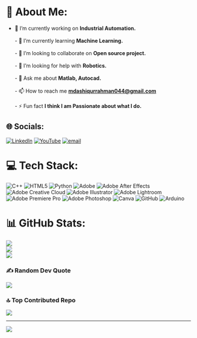 # 💫 About Me:
- 🔭 I’m currently working on **Industrial Automation.**<br><br>- 🌱 I’m currently learning **Machine Learning.**<br><br>- 👯 I’m looking to collaborate on **Open source project.**<br><br>- 🤝 I’m looking for help with **Robotics.**<br><br>- 💬 Ask me about **Matlab, Autocad.**<br><br>- 📫 How to reach me **mdashiqurrahman044@gmail.com**<br><br>- ⚡ Fun fact **I think I am Passionate about what I do.**


## 🌐 Socials:
[![LinkedIn](https://img.shields.io/badge/LinkedIn-%230077B5.svg?logo=linkedin&logoColor=white)](https://linkedin.com/in/https://www.linkedin.com/in/ashiqur-rahman-ashique-0469ab240/) [![YouTube](https://img.shields.io/badge/YouTube-%23FF0000.svg?logo=YouTube&logoColor=white)](https://youtube.com/@https://www.youtube.com/@manofletterashique131) [![email](https://img.shields.io/badge/Email-D14836?logo=gmail&logoColor=white)](mailto:mdashiqurrahman044@gmail.com) 

# 💻 Tech Stack:
![C++](https://img.shields.io/badge/c++-%2300599C.svg?style=plastic&logo=c%2B%2B&logoColor=white) ![HTML5](https://img.shields.io/badge/html5-%23E34F26.svg?style=plastic&logo=html5&logoColor=white) ![Python](https://img.shields.io/badge/python-3670A0?style=plastic&logo=python&logoColor=ffdd54) ![Adobe](https://img.shields.io/badge/adobe-%23FF0000.svg?style=plastic&logo=adobe&logoColor=white) ![Adobe After Effects](https://img.shields.io/badge/Adobe%20After%20Effects-9999FF.svg?style=plastic&logo=Adobe%20After%20Effects&logoColor=white) ![Adobe Creative Cloud](https://img.shields.io/badge/Adobe%20Creative%20Cloud-DA1F26.svg?style=plastic&logo=Adobe%20Creative%20Cloud&logoColor=white) ![Adobe Illustrator](https://img.shields.io/badge/adobe%20illustrator-%23FF9A00.svg?style=plastic&logo=adobe%20illustrator&logoColor=white) ![Adobe Lightroom](https://img.shields.io/badge/Adobe%20Lightroom-31A8FF.svg?style=plastic&logo=Adobe%20Lightroom&logoColor=white) ![Adobe Premiere Pro](https://img.shields.io/badge/Adobe%20Premiere%20Pro-9999FF.svg?style=plastic&logo=Adobe%20Premiere%20Pro&logoColor=white) ![Adobe Photoshop](https://img.shields.io/badge/adobe%20photoshop-%2331A8FF.svg?style=plastic&logo=adobe%20photoshop&logoColor=white) ![Canva](https://img.shields.io/badge/Canva-%2300C4CC.svg?style=plastic&logo=Canva&logoColor=white) ![GitHub](https://img.shields.io/badge/github-%23121011.svg?style=plastic&logo=github&logoColor=white) ![Arduino](https://img.shields.io/badge/-Arduino-00979D?style=plastic&logo=Arduino&logoColor=white)
# 📊 GitHub Stats:
![](https://github-readme-stats.vercel.app/api?username=Ashiqur123abx&theme=dark&hide_border=false&include_all_commits=false&count_private=false)<br/>
![](https://nirzak-streak-stats.vercel.app/?user=Ashiqur123abx&theme=dark&hide_border=false)<br/>
![](https://github-readme-stats.vercel.app/api/top-langs/?username=Ashiqur123abx&theme=dark&hide_border=false&include_all_commits=false&count_private=false&layout=compact)

### ✍️ Random Dev Quote
![](https://quotes-github-readme.vercel.app/api?type=horizontal&theme=radical)

### 🔝 Top Contributed Repo
![](https://github-contributor-stats.vercel.app/api?username=Ashiqur123abx&limit=5&theme=dark&combine_all_yearly_contributions=true)

---
[![](https://visitcount.itsvg.in/api?id=Ashiqur123abx&icon=0&color=0)](https://visitcount.itsvg.in)

<!-- Proudly created with GPRM ( https://gprm.itsvg.in ) -->
